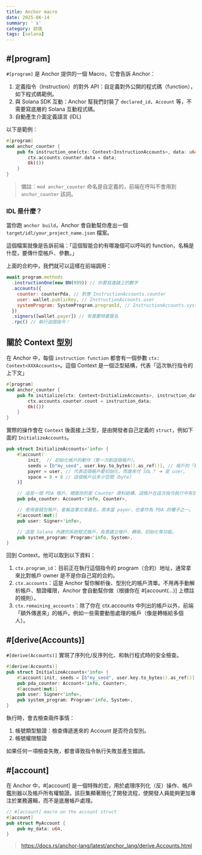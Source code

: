 ```yaml
---
title: Anchor macro
date: 2025-06-14
summary: ' s'
category: 前端
tags: [solana]
---
```


## #[program]

`#[program]` 是 Anchor 提供的一個 Macro，它會告訴 Anchor：

1. 定義指令（Instruction）的對外 API：自定義對外公開的程式碼（function），如下程式碼範例。
2. 與 Solana SDK 互動：Anchor 幫我們封裝了 `declared_id`、`Account` 等，不需要寫底層的 Solana 互動程式碼。
3. 自動產生介面定義語言 (IDL)

以下是範例：

```rust
#[program]
mod anchor_counter {
    pub fn instruction_one(ctx: Context<InstructionAccounts>, data: u64) -> Result<()> {
        ctx.accounts.counter.data = data;
        Ok(())
    }
}

```

> 備註：`mod anchor_counter` 命名是自定義的，前端在呼叫不會用到 `anchor_counter` 該詞。

### IDL 是什麼？

當你跑 `anchor build`，Anchor 會自動幫你產出一個 `target/idl/your_project_name.json` 檔案。

這個檔案就像是告訴前端：「這個智能合約有哪幾個可以呼叫的 function，名稱是什麼，要傳什麼帳戶、參數。」

上面的合約中，我們就可以這樣在前端調用：

```javascript
await program.methods
  .instructionOne(new BN(999)) // 你要寫進鏈上的數字
  .accounts({
    counter: counterPda, // 對應 InstructionAccounts.counter
    user: wallet.publicKey, // InstructionAccounts.user
    systemProgram: SystemProgram.programId, // InstructionAccounts.system_program
  })
  .signers([wallet.payer]) // 有需要時要簽名
  .rpc() // 執行這個指令！
```

## 關於 Context 型別

在 Anchor 中，每個 `instruction function` 都會有一個參數 `ctx: Context<XXXAccounts>`。這個 Context 是一個泛型結構，代表「這次執行指令的上下文」

```rust
#[program]
mod anchor_counter {
    pub fn initialize(ctx: Context<InitializeAccounts>, instruction_data: u64) -> Result<()> {
        ctx.accounts.counter.count = instruction_data;
        Ok(())
    }
}
```

實際的操作會在 `Context` 後面接上泛型，是由開發者自己定義的 `struct`，例如下面的 `InitializeAccounts`。

```rust
pub struct InitializeAccounts<'info> {
    #[account(
        init,  // 初始化帳戶的動作（第一次創這個帳戶）。
        seeds = [b"my_seed", user.key.to_bytes().as_ref()], // 帳戶的「種子資料」，Anchor 會用它來算出一個 PDA
        payer = user, // 代表這個帳戶要初始化，而誰來付 SOL？ ➜ 是 user。
        space = 8 + 8 // 這個帳戶佔多少空間（byte）
    )]

    // 這是一個 PDA 帳戶，裡面存的是 Counter 資料結構，這帳戶在這次指令執行中有效。
    pub pda_counter: Account<'info, Counter>,

    // 使用者錢包帳戶，會幫這筆交易簽名，用來當 payer，也會作為 PDA 的種子之一。
    #[account(mut)]
    pub user: Signer<'info>,

    // 這是 Solana 內建的系統程式帳戶，負責建立帳戶、轉帳、初始化等功能。
    pub system_program: Program<'info, System>,
}
```

回到 Context，他可以取到以下資料：

1. `ctx.program_id`：目前正在執行這個指令的 program（合約）地址，通常拿來比對帳戶 owner 是不是你自己寫的合約。
2. `ctx.accounts`：這是 Anchor 幫你解析後、型別化的帳戶清單。不用再手動解析帳戶、驗證權限，Anchor 會自動幫你做（根據你在 #[account(...)] 上標註的規則）。
3. `ctx.remaining_accounts`：除了你在 ctx.accounts 中列出的帳戶以外，前端「額外傳進來」的帳戶。例如一些需要動態處理的帳戶（像是轉帳給多個人）。

## #[derive(Accounts)]

`#[derive(Accounts)]` 實現了序列化/反序列化、和執行程式時的安全檢查。

```rust
#[derive(Accounts)]
pub struct InitializeAccounts<'info> {
    #[account(init, seeds = [b"my_seed", user.key.to_bytes().as_ref()], payer = user, space = 8 + 8)]
    pub pda_counter: Account<'info, Counter>,
    #[account(mut)]
    pub user: Signer<'info>,
    pub system_program: Program<'info, System>,
}
```

執行時，會去檢查兩件事情：

1. 帳號類型驗證：檢查傳遞進來的 Account 是否符合型別。
2. 帳號權限驗證

如果任何一項檢查失敗，都會導致指令執行失敗並產生錯誤。

## #[account]

在 Anchor 中，#[account] 是一個特殊的宏，用於處理序列化（反）操作、帳戶鑑別器以及帳戶所有權驗證。該巨集顯著簡化了開發流程，使開發人員能夠更加專注於業務邏輯，而不是底層帳戶處理。

```rust
// #[account] macro on the account struct
#[account]
pub struct MyAccount {
    pub my_data: u64,
}
```

> https://docs.rs/anchor-lang/latest/anchor_lang/derive.Accounts.html
